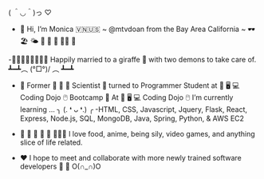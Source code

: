 
( ＾◡＾)っ ♡

- 👋 Hi, I’m Monica 🇻🇳🇺🇸 ~ @mtvdoan from the Bay Area California ~ 🕶 🏖 🌤 🧋 🍱 🍔 🤙🏼 🍜

-🧑🏼👩🏻👧🏻👦🏻 Happily married to a giraffe 🦒 with two demons to take care of. ┻━┻︵ \(°□°)/ ︵ ┻━┻

- 👀 Former 🧫 🧪 🐁 Scientist 🔬 turned to Programmer Student at 💾 🖥️ 💻 Coding Dojo 🖱️ Bootcamp 🥷
  At 💾 🖥️ 💻 Coding Dojo 🖱️ I’m currently learning ... ╮ (. ❛ ᴗ ❛.) ╭
    -HTML, CSS, Javascript, Jquery, Flask, React, Express, Node.js, SQL, MongoDB, Java, Spring, Python, & AWS EC2
    
- 🍘 🍙 🍛 🥘 🍜 🍲🍝🍚 I love food, anime, being sily, video games, and anything slice of life related.
     
- ❤️ I hope to meet and collaborate with more newly trained software developers 🥰 🤗  O(∩_∩)O
